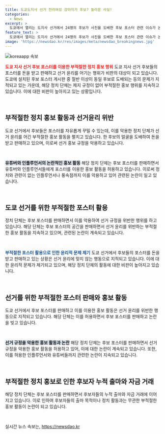 ```yaml
---
title: 도쿄도지사 선거 전라여성 강아지가 후보? 놀라운 사실!
categories:
  - News
excerpt: >
  도쿄에서 열리는 도지사 선거에서 24명의 후보가 사진을 도배한 후보 포스터 관련 이슈가 논란이다. NHK로부터 국민을 지키는 당이 후보 포스터 공간을 팔아 돈을 벌고 있으며, 일부 후보들은 논란을 빚고 있다. 이에 대해 도쿄의 선관위는 1000건 이상의 민원을 접수하고 있다. 이에 더해 일부 포스터에는 독도 문제나 풍속점을 홍보하는 사진이 도배되어 논란을 불러일으키고 있다.  이번 도쿄도지사 선거는 현재 고이케 유리코와 렌호의 대결로 진행되고 있으며, 여성 정치인들의 빅매치로 관심을 모으고 있다. [이상 150자 요약]
feature_text: >
  도쿄에서 열리는 도지사 선거에서 24명의 후보가 사진을 도배한 후보 포스터 관련 이슈가 논란이다. NHK로부터 국민을 지키는 당이 후보 포스터 공간을 팔아 돈을 벌고 있으며, 일부 후보들은 논란을 빚고 있다. 이에 대해 도쿄의 선관위는 1000건 이상의 민원을 접수하고 있다. 이에 더해 일부 포스터에는 독도 문제나 풍속점을 홍보하는 사진이 도배되어 논란을 불러일으키고 있다.  이번 도쿄도지사 선거는 현재 고이케 유리코와 렌호의 대결로 진행되고 있으며, 여성 정치인들의 빅매치로 관심을 모으고 있다. [이상 150자 요약]
image: 'https://newsdao.kr/res/images/meta/newsdao_breakingnews.jpg'
---
```


<p><img src="https://newsdao.kr/res/images/meta/newsdao_breakingnews.jpg" alt="koreaapp 속보" /></p>

<p><b><span style="color: #ee2323;">도쿄 지사 선거 후보 포스터를 이용한 부적절한 정치 홍보 행위</span></b>
도쿄 지사 선거 후보들의 포스터를 돈을 받고 판매하고 선거 윤리를 어기는 행위가 비판의 대상이 되고 있습니다. 도쿄에 설치된 후보 포스터 게시판 중 절반 이상이 동일 후보로 도배되는 등의 문제가 지적되고 있는 가운데, 해당 정치 단체는 제지 규정이 없어 부적절한 홍보 행위를 지속하고 있습니다. 이에 대한 비판이 높아지고 있는 상황입니다. </p>

<p data-ke-size="size16">&nbsp;</p>

<h2 data-ke-size="size26">부적절한 정치 홍보 활동과 선거윤리 위반</h2>

<p>도쿄 선거에서 후보들은 포스터를 자유롭게 꾸밀 수 있는데, 이를 악용한 정치 단체가 선거 윤리를 어긴 부적절한 홍보 활동을 펼치고 있습니다. 한 후보의 얼굴을 도배하여 돈을 받고 판매하고 있으며, 이로써 선거 홍보 규정을 악용하고 있습니다.</p>

<p data-ke-size="size16">&nbsp;</p>

<p><b><span style="background-color: #21538527;">유튜버와 인플루언서의 논란적인 홍보 활동</span></b>
해당 정치 단체는 후보 포스터를 판매하면서 유튜버와 인플루언서들에게 포스터를 이용한 홍보 활동을 허용하고 있습니다. 이로써 정치와 관련이 없는 인플루언서나 풍속점까지 이를 악용하고 있어 관련된 논란이 일고 있습니다. </p>

<p data-ke-size="size16">&nbsp;</p>

<h2 data-ke-size="size26">도쿄 선거를 위한 부적절한 포스터 활용</h2>

<p>정치 단체는 후보 포스터를 판매하면서 이를 악용하여 선거 규정을 위반한 행위를 하고 있습니다. 해당 단체는 후보 포스터의 공간을 판매하면서 선거 윤리를 위반하는 부적절한 홍보 활동을 지속하고 있으며, 관련된 논란이 계속되고 있습니다.</p>

<p data-ke-size="size16">&nbsp;</p>

<p><b><span style="color: #1a5490;">부적절한 포스터 활용으로 인한 윤리적 문제 제기</span></b>
도쿄 선거에서 후보들의 포스터를 돈을 받고 판매하고 있는 상황은 선거 윤리에 맞지 않는 행동으로 지적되고 있습니다. 이에 대한 윤리적 문제가 제기되고 있으며, 해당 정치 단체의 활동에 대한 비판이 높아지고 있습니다.</p>

<p data-ke-size="size16">&nbsp;</p>

<h2 data-ke-size="size26">선거를 위한 부적절한 포스터 판매와 홍보 활동</h2>

<p>도쿄 선거에서 후보 포스터를 판매하고 이를 이용한 홍보 활동은 선거 윤리를 위반한 행동으로 지적되고 있습니다. 해당 단체는 이를 허용하면서 후보 포스터를 판매하고 논란을 빚고 있습니다. </p>

<p data-ke-size="size16">&nbsp;</p>

<p><b><span style="background-color: #21538527;">선거 규정을 악용한 홍보 활동과 논란</span></b>
해당 정치 단체는 후보 포스터를 판매하면서 선거 규정을 악용한 홍보 활동을 허용하고 있어, 이에 대한 논란이 계속되고 있습니다. 또한, 이를 허용한 인플루언서와 유튜버들까지 관련한 논란이 지속되고 있습니다. </p>

<p data-ke-size="size16">&nbsp;</p>

<h2 data-ke-size="size26">부적절한 정치 홍보로 인한 후보자 누적 출마와 자금 거래</h2>

<p>해당 정치 단체는 후보 포스터를 판매하면서 후보자들의 누적 출마와 자금 거래에 이어지고 있습니다. 이로 인하여 후보자들의 출마 목적이나 정치 활동과는 무관한 부적절한 홍보 활동이 논란이 되고 있습니다.</p>

<p data-ke-size="size16">&nbsp;</p>
실시간 뉴스 속보는, <a href="https://newsdao.kr" rel="dofollow">https://newsdao.kr</a>


